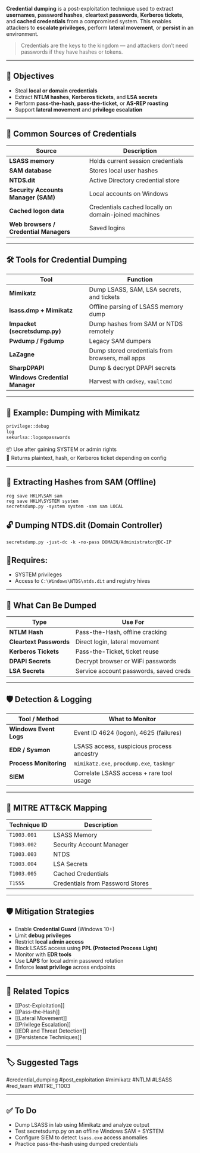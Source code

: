 **Credential dumping** is a post-exploitation technique used to extract **usernames**, **password hashes**, **cleartext passwords**, **Kerberos tickets**, and **cached credentials** from a compromised system. This enables attackers to **escalate privileges**, perform **lateral movement**, or **persist** in an environment.

> Credentials are the keys to the kingdom — and attackers don’t need passwords if they have hashes or tokens.

---

## 🎯 Objectives

- Steal **local or domain credentials**
- Extract **NTLM hashes**, **Kerberos tickets**, and **LSA secrets**
- Perform **pass-the-hash**, **pass-the-ticket**, or **AS-REP roasting**
- Support **lateral movement** and **privilege escalation**

---

## 🧱 Common Sources of Credentials

| Source              | Description                                 |
|---------------------|---------------------------------------------|
| **LSASS memory**     | Holds current session credentials           |
| **SAM database**     | Stores local user hashes                    |
| **NTDS.dit**         | Active Directory credential store           |
| **Security Accounts Manager (SAM)** | Local accounts on Windows  |
| **Cached logon data** | Credentials cached locally on domain-joined machines |
| **Web browsers / Credential Managers** | Saved logins            |

---

## 🛠 Tools for Credential Dumping

| Tool           | Function                                |
|----------------|------------------------------------------|
| **Mimikatz**    | Dump LSASS, SAM, LSA secrets, and tickets |
| **lsass.dmp + Mimikatz** | Offline parsing of LSASS memory dump |
| **Impacket (secretsdump.py)** | Dump hashes from SAM or NTDS remotely |
| **Pwdump / Fgdump** | Legacy SAM dumpers                    |
| **LaZagne**     | Dump stored credentials from browsers, mail apps |
| **SharpDPAPI**  | Dump & decrypt DPAPI secrets             |
| **Windows Credential Manager** | Harvest with `cmdkey`, `vaultcmd` |

---

## 📘 Example: Dumping with Mimikatz

```bash
privilege::debug
log
sekurlsa::logonpasswords
```

📦 Use after gaining SYSTEM or admin rights  
🧠 Returns plaintext, hash, or Kerberos ticket depending on config

---

## 🔧 Extracting Hashes from SAM (Offline)
```
reg save HKLM\SAM sam
reg save HKLM\SYSTEM system
secretsdump.py -system system -sam sam LOCAL
```

## 🔓 Dumping NTDS.dit (Domain Controller)
```
secretsdump.py -just-dc -k -no-pass DOMAIN/Administrator@DC-IP
```

## 📍Requires:

- SYSTEM privileges
- Access to `C:\Windows\NTDS\ntds.dit` and registry hives

---

## 🔑 What Can Be Dumped

|Type|Use For|
|---|---|
|**NTLM Hash**|Pass-the-Hash, offline cracking|
|**Cleartext Passwords**|Direct login, lateral movement|
|**Kerberos Tickets**|Pass-the-Ticket, ticket reuse|
|**DPAPI Secrets**|Decrypt browser or WiFi passwords|
|**LSA Secrets**|Service account passwords, saved creds|

---

## 🛡 Detection & Logging

|Tool / Method|What to Monitor|
|---|---|
|**Windows Event Logs**|Event ID 4624 (logon), 4625 (failures)|
|**EDR / Sysmon**|LSASS access, suspicious process ancestry|
|**Process Monitoring**|`mimikatz.exe`, `procdump.exe`, `taskmgr`|
|**SIEM**|Correlate LSASS access + rare tool usage|

---

## 🧠 MITRE ATT&CK Mapping

|Technique ID|Description|
|---|---|
|`T1003.001`|LSASS Memory|
|`T1003.002`|Security Account Manager|
|`T1003.003`|NTDS|
|`T1003.004`|LSA Secrets|
|`T1003.005`|Cached Credentials|
|`T1555`|Credentials from Password Stores|

---

## 🛡 Mitigation Strategies

- Enable **Credential Guard** (Windows 10+)
- Limit **debug privileges**
- Restrict **local admin access**
- Block LSASS access using **PPL (Protected Process Light)**
- Monitor with **EDR tools**
- Use **LAPS** for local admin password rotation
- Enforce **least privilege** across endpoints

---

## 🔗 Related Topics

- [[Post-Exploitation]]
- [[Pass-the-Hash]]
- [[Lateral Movement]]
- [[Privilege Escalation]]
- [[EDR and Threat Detection]]
- [[Persistence Techniques]]

---

## 🏷 Suggested Tags

#credential_dumping #post_exploitation #mimikatz #NTLM #LSASS #red_team #MITRE_T1003

---

## ✅ To Do

-  Dump LSASS in lab using Mimikatz and analyze output
-  Test secretsdump.py on an offline Windows SAM + SYSTEM
-  Configure SIEM to detect `lsass.exe` access anomalies
-  Practice pass-the-hash using dumped credentials